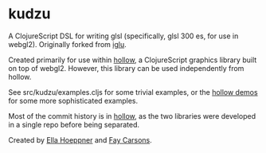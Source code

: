 # kudzu

A ClojureScript DSL for writing glsl (specifically, glsl 300 es, for use in webgl2). Originally forked from [iglu](https://github.com/oakes/iglu).

Created primarily for use within [hollow](https://github.com/Ella-Hoeppner/hollow/tree/main), a ClojureScript graphics library built on top of webgl2. However, this library can be used independently from hollow.

See src/kudzu/examples.cljs for some trivial examples, or the [hollow demos](https://github.com/Ella-Hoeppner/hollow/tree/main/src/hollow/demos) for some more sophisticated examples.

Most of the commit history is in [hollow](https://github.com/Ella-Hoeppner/hollow/tree/main), as the two libraries were developed in a single repo before being separated.

Created by [Ella Hoeppner](https://github.com/Ella-Hoeppner) and [Fay Carsons](https://github.com/FayCarsons).
